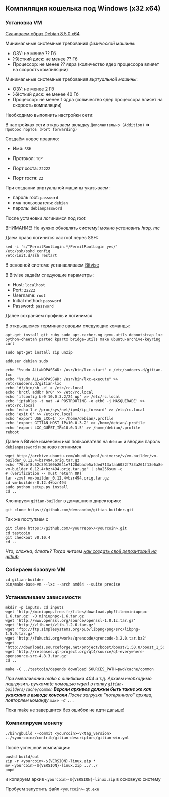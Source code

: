 Компиляция кошелька под Windows (x32 x64)
-----------------------------------------

### Установка VM

[Скачиваем образ Debian 8.5.0 х64](https://www.youtube.com/redirect?v=_ti-d5t1WX8&event=video_description&redir_token=Fb0zYWgHWbS7dkGtIwXEbcoKo1R8MTUxODkzMDkyMUAxNTE4ODQ0NTIx&q=https%3A%2F%2Fcdimage.debian.org%2Fmirror%2Fcdimage%2Farchive%2F8.5.0-live%2Famd64%2Fiso-hybrid%2Fdebian-live-8.5.0-amd64-standard.iso)

Минимальные системные требования *физической машины*:

- ОЗУ: не менее ?? Гб
- Жёсткий диск: не менее ?? Гб
- Процессор: не менее ?? ядра (количество ядер процессора влияет на скорость компиляции) 

Минимальные системные требования *виртуальной машины*:

- ОЗУ: не менее 2 Гб
- Жёсткий диск: не менее 40 Гб
- Процессор: не менее 1 ядра (количество ядер процессора влияет на скорость компиляции)

Необходимо выполнить настройки сети:

В настройках сети открываем вкладку `Дополнительно (Addition)` => `Проброс портов (Port forwarding)`

Создаём новое правило:

- Имя: `SSH`

- Протокол: `TCP`

- Порт хоста: `22222`

- Порт гостя: `22`

При создании виртуальной машины указываем:
- пароль root: `password`
- имя пользователя: `debian`
- пароль: `debianpassword`

После установки логинимcя под root

ВНИМАНИЕ! Не нужно обновлять систему!
*можно установить htop, mc*

Даем право логинится как root через SSH:

	sed -i 's/^PermitRootLogin.*/PermitRootLogin yes/' /etc/ssh/sshd_config
	/etc/init.d/ssh restart

В основной системе устанавливаем [Bitvise](https://www.youtube.com/redirect?v=_ti-d5t1WX8&event=video_description&redir_token=Fb0zYWgHWbS7dkGtIwXEbcoKo1R8MTUxODkzMDkyMUAxNTE4ODQ0NTIx&q=https%3A%2F%2Fwww.bitvise.com%2F)

В Bitvise задаём следующие параметры:

- Host: `localhost`
- Port: `22222`
- Username: `root`
- Initial method: `password`
- Password: `password`

Далее сохраняем профиль и логинимся

В открывшемся терминале вводим следующие команды:

	apt-get install git ruby sudo apt-cacher-ng qemu-utils debootstrap lxc python-cheetah parted kpartx bridge-utils make ubuntu-archive-keyring curl

	sudo apt-get install zip unzip

	adduser debian sudo

	echo "%sudo ALL=NOPASSWD: /usr/bin/lxc-start" > /etc/sudoers.d/gitian-lxc
	echo "%sudo ALL=NOPASSWD: /usr/bin/lxc-execute" >> /etc/sudoers.d/gitian-lxc
	echo '#!/bin/sh -e' > /etc/rc.local
	echo 'brctl addbr br0' >> /etc/rc.local
	echo 'ifconfig br0 10.0.3.2/24 up' >> /etc/rc.local
	echo 'iptables -t nat -A POSTROUTING -o eth0 -j MASQUERADE' >> /etc/rc.local
	echo 'echo 1 > /proc/sys/net/ipv4/ip_forward' >> /etc/rc.local
	echo 'exit 0' >> /etc/rc.local
	echo 'export USE_LXC=1' >> /home/debian/.profile
	echo 'export GITIAN_HOST_IP=10.0.3.2' >> /home/debian/.profile
	echo 'export LXC_GUEST_IP=10.0.3.5' >> /home/debian/.profile
	reboot

Далее в Bitvise изменяем имя пользователя на `debian` и вводим пароль `debianpassword` и заново логинимся

	wget http://archive.ubuntu.com/ubuntu/pool/universe/v/vm-builder/vm-builder_0.12.4+bzr494.orig.tar.gz
	echo "76cbf8c52c391160b2641e7120dbade5afded713afaa6032f733a261f13e6a8e  vm-builder_0.12.4+bzr494.orig.tar.gz" | sha256sum -c
	# (verification -- must return OK)
	tar -zxvf vm-builder_0.12.4+bzr494.orig.tar.gz
	cd vm-builder-0.12.4+bzr494
	sudo python setup.py install
	cd ..

Клонируем `gitian-builder` в домашнюю директорию:

	git clone https://github.com/devrandom/gitian-builder.git

Так же поступаем с <yourcoin>

	git clone https://github.com/<yourrepo>/<yourcoin>.git
	cd testcoin
	git checkout v0.10.4
	cd ..

*Что, сложна, блеать? Тогда читаем [как создать свой репозиторий на github](../../Git/Git_commands.md)*

### Собираем базовую VM

	cd gitian-builder
	bin/make-base-vm --lxc --arch amd64 --suite precise

### Устанавливаем зависимости

	mkdir -p inputs; cd inputs
	wget 'http://miniupnp.free.fr/files/download.php?file=miniupnpc-1.6.tar.gz' -O miniupnpc-1.6.tar.gz
	wget 'http://www.openssl.org/source/openssl-1.0.1c.tar.gz'
	wget 'http://zlib.net/zlib-1.2.6.tar.gz'
	wget 'ftp://ftp.simplesystems.org/pub/libpng/png/src/libpng-1.5.9.tar.gz'
	wget 'http://fukuchi.org/works/qrencode/qrencode-3.2.0.tar.bz2'
	wget 'http://downloads.sourceforge.net/project/boost/boost/1.50.0/boost_1_50_0.tar.bz2'
	wget 'http://releases.qt-project.org/qt4/source/qt-everywhere-opensource-src-4.8.3.tar.gz'
	cd ..

	make -C ../testcoin/depends download SOURCES_PATH=pwd/cache/common

*При вываливании make с ошибками 404 и т.д. Архивы необходимо подгрузить ручками(с помощью wget) в папку `gitian-builders/cache/common`* ***Версии архивов должны быть такие же как укакзано в выводе консоли*** *После загрузки "потерянного" архива, повторяем команду `make -C ...`*

Пока mаke не завершится без ошибок не идти дальше!

### Компилируем монету

	./bin/gbuild --commit <yourcoin>=v<tag_version> ../<yourcoin>/contrib/gitian-descriptors/gitian-win.yml

После успешной компиляции:

	pushd build/out
	zip -r <yourcoin>-${VERSION}-linux.zip *
	mv <yourcoin>-${VERSION}-linux.zip ../../
	popd

и копируем архив `<yourcoin>-${VERSION}-linux.zip` в основную систему


Пробуем запустить файл `<yourcoin>-qt.exe`
